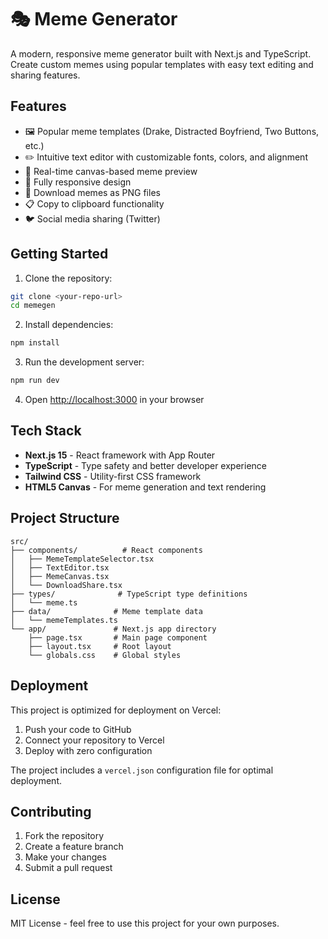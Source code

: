 # 🎭 Meme Generator

A modern, responsive meme generator built with Next.js and TypeScript. Create custom memes using popular templates with easy text editing and sharing features.

## Features

- 🖼️ Popular meme templates (Drake, Distracted Boyfriend, Two Buttons, etc.)
- ✏️ Intuitive text editor with customizable fonts, colors, and alignment
- 🎨 Real-time canvas-based meme preview
- 📱 Fully responsive design
- 💾 Download memes as PNG files
- 📋 Copy to clipboard functionality
- 🐦 Social media sharing (Twitter)

## Getting Started

1. Clone the repository:
```bash
git clone <your-repo-url>
cd memegen
```

2. Install dependencies:
```bash
npm install
```

3. Run the development server:
```bash
npm run dev
```

4. Open [http://localhost:3000](http://localhost:3000) in your browser

## Tech Stack

- **Next.js 15** - React framework with App Router
- **TypeScript** - Type safety and better developer experience
- **Tailwind CSS** - Utility-first CSS framework
- **HTML5 Canvas** - For meme generation and text rendering

## Project Structure

```
src/
├── components/          # React components
│   ├── MemeTemplateSelector.tsx
│   ├── TextEditor.tsx
│   ├── MemeCanvas.tsx
│   └── DownloadShare.tsx
├── types/              # TypeScript type definitions
│   └── meme.ts
├── data/              # Meme template data
│   └── memeTemplates.ts
└── app/               # Next.js app directory
    ├── page.tsx       # Main page component
    ├── layout.tsx     # Root layout
    └── globals.css    # Global styles
```

## Deployment

This project is optimized for deployment on Vercel:

1. Push your code to GitHub
2. Connect your repository to Vercel
3. Deploy with zero configuration

The project includes a `vercel.json` configuration file for optimal deployment.

## Contributing

1. Fork the repository
2. Create a feature branch
3. Make your changes
4. Submit a pull request

## License

MIT License - feel free to use this project for your own purposes.